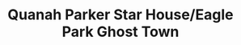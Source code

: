 ---
layout: repo
title: "Quanah Parker Star House/Eagle Park Ghost Town"
id: 24702
permalink: repos/24702/
---
